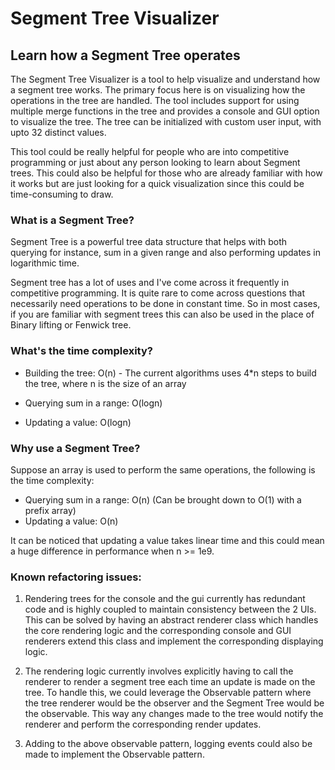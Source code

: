 # Segment Tree Visualizer

## Learn how a Segment Tree operates

The Segment Tree Visualizer is a tool to help visualize and understand how a segment tree works. The primary focus here
is on visualizing how the operations in the tree are handled.
The tool includes support for using multiple merge functions in the tree and provides a console and GUI option to 
visualize the tree. The tree can be initialized with custom user input, with upto 32 distinct values.

This tool could be really helpful for people who are into competitive programming or just about any person looking to 
learn about Segment trees. This could also be helpful for those who are already familiar with how it works but are just
looking for a quick visualization since this could be time-consuming to draw.

### What is a Segment Tree?

Segment Tree is a powerful tree data structure that helps with both querying for instance, sum in a given range and also performing 
updates in logarithmic time. 

Segment tree has a lot of uses and I've come across it frequently in competitive programming. It is quite rare to come
across questions that necessarily need operations to be done in constant time. So in most cases, if you are familiar with
segment trees this can also be used in the place of Binary lifting or Fenwick tree.


### What's the time complexity?

- Building the tree: O(n) - The current algorithms uses 4*n steps to build the tree, where n is the size of an array

- Querying sum in a range: O(logn)

- Updating a value: O(logn)


### Why use a Segment Tree?

Suppose an array is used to perform the same operations, the following is the time complexity:

- Querying sum in a range: O(n) (Can be brought down to O(1) with a prefix array)
- Updating a value: O(n)

It can be noticed that updating a value takes linear time and this could mean a huge difference in performance when
n >= 1e9.

### Known refactoring issues:
1) Rendering trees for the console and the gui currently has redundant code and is highly coupled to maintain
consistency between the 2 UIs. This can be solved by having an abstract renderer class which handles the core rendering
logic and the corresponding console and GUI renderers extend this class and implement the corresponding displaying logic.

2) The rendering logic currently involves explicitly having to call the renderer to render a segment tree each time an
update is made on the tree. To handle this, we could leverage the Observable pattern where the tree renderer would be
the observer and the Segment Tree would be the observable. This way any changes made to the tree would notify the
renderer and perform the corresponding render updates.

3) Adding to the above observable pattern, logging events could also be made to implement the Observable pattern.